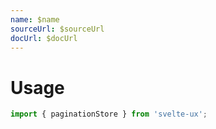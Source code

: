 ```yaml
---
name: $name
sourceUrl: $sourceUrl
docUrl: $docUrl
---
```


<script lang="ts">
	import Preview from '$lib/components/Preview.svelte';

	import paginationStore from '$lib/stores/paginationStore';
</script>

# Usage

```js
import { paginationStore } from 'svelte-ux';
```
